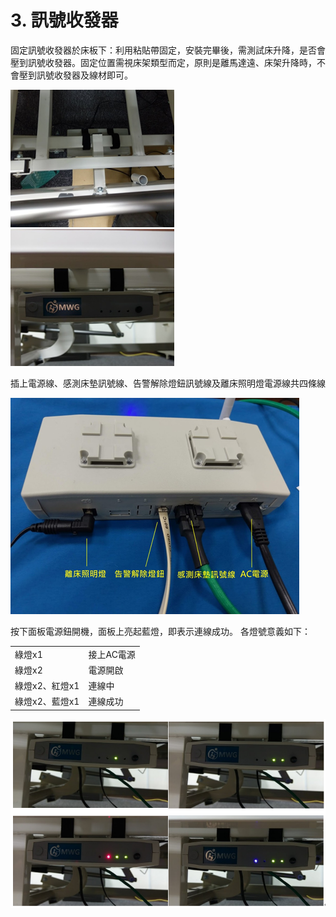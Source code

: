 # 3. 訊號收發器

固定訊號收發器於床板下：利用粘貼帶固定，安裝完畢後，需測試床升降，是否會壓到訊號收發器。固定位置需視床架類型而定，原則是離馬達遠、床架升降時，不會壓到訊號收發器及線材即可。

![](../.gitbook/assets/image%20%2814%29.png) ![](../.gitbook/assets/image%20%2812%29.png) 

插上電源線、感測床墊訊號線、告警解除燈鈕訊號線及離床照明燈電源線共四條線

![](../.gitbook/assets/image%20%2813%29.png)

按下面板電源鈕開機，面板上亮起藍燈，即表示連線成功。 各燈號意義如下： 

|  |  |
| :--- | :--- |
| 綠燈x1 | 接上AC電源 |
| 綠燈x2 | 電源開啟 |
| 綠燈x2、紅燈x1 | 連線中 |
| 綠燈x2、藍燈x1 | 連線成功 |

![](../.gitbook/assets/image%20%2811%29.png)

